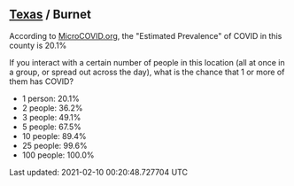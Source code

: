 
## [Texas](/united-states/texas) / Burnet

According to [MicroCOVID.org](http://microcovid.org),
the "Estimated Prevalence" of COVID in this county is 20.1%

If you interact with a certain number of people in this location
(all at once in a group, or spread out across the day), what is the chance that
1 or more of them has COVID?

- 1 person: 20.1%
- 2 people: 36.2%
- 3 people: 49.1%
- 5 people: 67.5%
- 10 people: 89.4%
- 25 people: 99.6%
- 100 people: 100.0%

Last updated: 2021-02-10 00:20:48.727704 UTC
